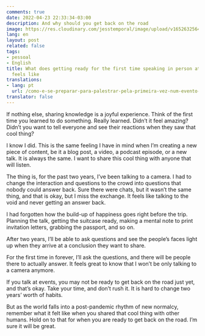 ```yaml
---
comments: true
date: 2022-04-23 22:33:34-03:00
description: And why should you get back on the road
image: https://res.cloudinary.com/jesstemporal/image/upload/v1652632564/covers/personal_hjhwwt.png
lang: en
layout: post
related: false
tags:
- pessoal
- English
title: What does getting ready for the first time speaking in person at a tech conference
  feels like
translations:
- lang: pt
  url: /como-e-se-preparar-para-palestrar-pela-primeira-vez-num-evento-tech-presencial
translator: false
---
```


If nothing else, sharing knowledge is a joyful experience. Think of the first time you learned to do something. Really learned. Didn’t it feel amazing? Didn’t you want to tell everyone and see their reactions when they saw that cool thing?

I know I did. This is the same feeling I have in mind when I’m creating a new piece of content, be it a blog post, a video, a podcast episode, or a new talk. It is always the same. I want to share this cool thing with anyone that will listen.

The thing is, for the past two years, I’ve been talking to a camera. I had to change the interaction and questions to the crowd into questions that nobody could answer back. Sure there were chats, but it wasn’t the same thing, and that is okay, but I miss the exchange. It feels like talking to the void and never getting an answer back.

I had forgotten how the build-up of happiness goes right before the trip. Planning the talk, getting the suitcase ready, making a mental note to print invitation letters, grabbing the passport, and so on.

After two years, I’ll be able to ask questions and see the people’s faces light up when they arrive at a conclusion they want to share.

For the first time in forever, I’ll ask the questions, and there will be people there to actually answer. It feels great to know that I won’t be only talking to a camera anymore.

If you talk at events, you may not be ready to get back on the road just yet, and that’s okay. Take your time, and don’t rush it. It is hard to change two years’ worth of habits.

But as the world falls into a post-pandemic rhythm of new normalcy, remember what it felt like when you shared that cool thing with other humans. Hold on to that for when you are ready to get back on the road. I’m sure it will be great.